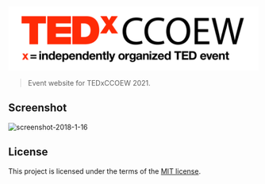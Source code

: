 ![TEDxCCOEW logo](res/images/logos/TEDxCCOEW-white.png)

<!-- [![Website status](https://img.shields.io/website-up-down-green-red/https/tedxjmi.netlify.com.svg?label=Website%20status&style=for-the-badge)](https://tedxjmi.netlify.com) -->

> Event website for TEDxCCOEW 2021.

## Screenshot

![screenshot-2018-1-16](https://user-images.githubusercontent.com/11466676/34989795-e0b351e2-fae9-11e7-95ea-d42b85d4b6cd.jpg)

## License

This project is licensed under the terms of the [MIT license](LICENSE).

